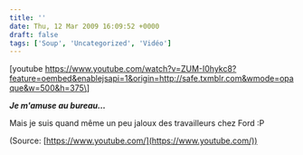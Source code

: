 ```yaml
---
title: ''
date: Thu, 12 Mar 2009 16:09:52 +0000
draft: false
tags: ['Soup', 'Uncategorized', 'Vidéo']
---
```


\[youtube https://www.youtube.com/watch?v=ZUM-I0hykc8?feature=oembed&enablejsapi=1&origin=http://safe.txmblr.com&wmode=opaque&w=500&h=375\]

**_Je m'amuse au bureau…_**

Mais je suis quand même un peu jaloux des travailleurs chez Ford :P

(Source: [https://www.youtube.com/](https://www.youtube.com/))